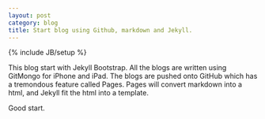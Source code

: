 ```yaml
---
layout: post
category: blog
title: Start blog using Github, markdown and Jekyll.
---
```

{% include JB/setup %}

This blog start with Jekyll Bootstrap. All the blogs are written using GitMongo for iPhone and iPad. The blogs are pushed onto GitHub which has a tremondous feature called Pages. Pages will convert markdown into a html, and Jekyll fit the html into a template.

Good start.
